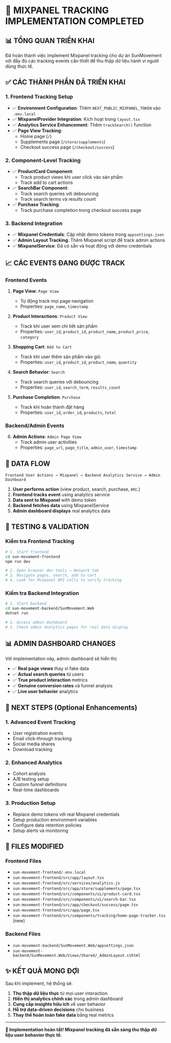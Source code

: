 # 🎯 MIXPANEL TRACKING IMPLEMENTATION COMPLETED

## 📊 **TỔNG QUAN TRIỂN KHAI**

Đã hoàn thành việc implement Mixpanel tracking cho dự án SunMovement với đầy đủ các tracking events cần thiết để thu thập dữ liệu hành vi người dùng thực tế.

## ✅ **CÁC THÀNH PHẦN ĐÃ TRIỂN KHAI**

### **1. Frontend Tracking Setup**
- ✅ **Environment Configuration**: Thêm `NEXT_PUBLIC_MIXPANEL_TOKEN` vào `.env.local`
- ✅ **MixpanelProvider Integration**: Kích hoạt trong `layout.tsx`
- ✅ **Analytics Service Enhancement**: Thêm `trackSearch()` function
- ✅ **Page View Tracking**: 
  - Home page (`/`)
  - Supplements page (`/store/supplements`)
  - Checkout success page (`/checkout/success`)

### **2. Component-Level Tracking**
- ✅ **ProductCard Component**: 
  - Track product views khi user click vào sản phẩm
  - Track add to cart actions
- ✅ **SearchBar Component**:
  - Track search queries với debouncing
  - Track search terms và results count
- ✅ **Purchase Tracking**:
  - Track purchase completion trong checkout success page

### **3. Backend Integration**
- ✅ **Mixpanel Credentials**: Cập nhật demo tokens trong `appsettings.json`
- ✅ **Admin Layout Tracking**: Thêm Mixpanel script để track admin actions
- ✅ **MixpanelService**: Đã có sẵn và hoạt động với demo credentials

## 📈 **CÁC EVENTS ĐANG ĐƯỢC TRACK**

### **Frontend Events**
1. **Page View**: `Page View`
   - Tự động track mọi page navigation
   - Properties: `page_name`, `timestamp`

2. **Product Interactions**: `Product View`
   - Track khi user xem chi tiết sản phẩm
   - Properties: `user_id`, `product_id`, `product_name`, `product_price`, `category`

3. **Shopping Cart**: `Add to Cart`
   - Track khi user thêm sản phẩm vào giỏ
   - Properties: `user_id`, `product_id`, `product_name`, `quantity`

4. **Search Behavior**: `Search`
   - Track search queries với debouncing
   - Properties: `user_id`, `search_term`, `results_count`

5. **Purchase Completion**: `Purchase`
   - Track khi hoàn thành đặt hàng
   - Properties: `user_id`, `order_id`, `products`, `total`

### **Backend/Admin Events**
6. **Admin Actions**: `Admin Page View`
   - Track admin user activities
   - Properties: `page_url`, `page_title`, `admin_user`, `timestamp`

## 🔄 **DATA FLOW**

```
Frontend User Actions → Mixpanel → Backend Analytics Service → Admin Dashboard
```

1. **User performs action** (view product, search, purchase, etc.)
2. **Frontend tracks event** using analytics service
3. **Data sent to Mixpanel** with demo token
4. **Backend fetches data** using MixpanelService
5. **Admin dashboard displays** real analytics data

## 🧪 **TESTING & VALIDATION**

### **Kiểm tra Frontend Tracking**
```bash
# 1. Start frontend
cd sun-movement-frontend
npm run dev

# 2. Open browser dev tools → Network tab
# 3. Navigate pages, search, add to cart
# 4. Look for Mixpanel API calls to verify tracking
```

### **Kiểm tra Backend Integration**
```bash
# 1. Start backend
cd sun-movement-backend/SunMovement.Web
dotnet run

# 2. Access admin dashboard
# 3. Check admin analytics pages for real data display
```

## 📊 **ADMIN DASHBOARD CHANGES**

Với implementation này, admin dashboard sẽ hiển thị:

- ✅ **Real page views** thay vì fake data
- ✅ **Actual search queries** từ users
- ✅ **True product interaction** metrics
- ✅ **Genuine conversion rates** và funnel analysis
- ✅ **Live user behavior** analytics

## 🚀 **NEXT STEPS (Optional Enhancements)**

### **1. Advanced Event Tracking**
- User registration events
- Email click-through tracking
- Social media shares
- Download tracking

### **2. Enhanced Analytics**
- Cohort analysis
- A/B testing setup
- Custom funnel definitions
- Real-time dashboards

### **3. Production Setup**
- Replace demo tokens với real Mixpanel credentials
- Setup production environment variables
- Configure data retention policies
- Setup alerts và monitoring

## 🔧 **FILES MODIFIED**

### **Frontend Files**
- `sun-movement-frontend/.env.local`
- `sun-movement-frontend/src/app/layout.tsx`
- `sun-movement-frontend/src/services/analytics.js`
- `sun-movement-frontend/src/app/store/supplements/page.tsx`
- `sun-movement-frontend/src/components/ui/product-card.tsx`
- `sun-movement-frontend/src/components/ui/search-bar.tsx`
- `sun-movement-frontend/src/app/checkout/success/page.tsx`
- `sun-movement-frontend/src/app/page.tsx`
- `sun-movement-frontend/src/components/tracking/home-page-tracker.tsx` (new)

### **Backend Files**
- `sun-movement-backend/SunMovement.Web/appsettings.json`
- `sun-movement-backend/SunMovement.Web/Views/Shared/_AdminLayout.cshtml`

## ✨ **KẾT QUẢ MONG ĐỢI**

Sau khi implement, hệ thống sẽ:

1. **Thu thập dữ liệu thực** từ mọi user interaction
2. **Hiển thị analytics chính xác** trong admin dashboard
3. **Cung cấp insights hữu ích** về user behavior
4. **Hỗ trợ data-driven decisions** cho business
5. **Thay thế hoàn toàn fake data** bằng real metrics

---

**🎉 Implementation hoàn tất! Mixpanel tracking đã sẵn sàng thu thập dữ liệu user behavior thực tế.**
